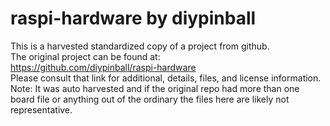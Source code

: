 
# raspi-hardware by diypinball  
This is a harvested standardized copy of a project from github.  
The original project can be found at:  
https://github.com/diypinball/raspi-hardware  
Please consult that link for additional, details, files, and license information.  
Note: It was auto harvested and if the original repo had more than one board file or anything out of the ordinary the files here are likely not representative.  
    